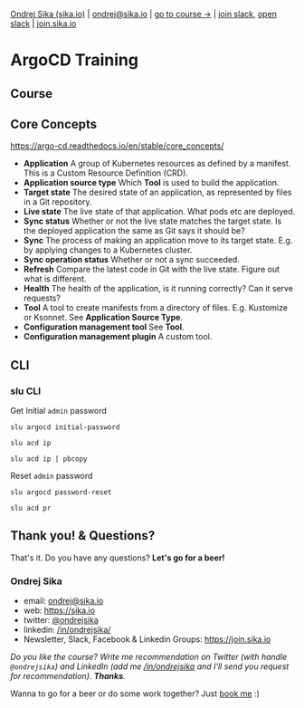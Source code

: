 [Ondrej Sika (sika.io)](https://sika.io) | <ondrej@sika.io> | [go to course ->](#course) | [join slack](https://sika.link/slack-sikapublic), [open slack](https://sikapublic.slack.com) | [join.sika.io](https://join.sika.io)

# ArgoCD Training

## Course

## Core Concepts

<https://argo-cd.readthedocs.io/en/stable/core_concepts/>

- **Application** A group of Kubernetes resources as defined by a manifest. This is a Custom Resource Definition (CRD).
- **Application source type** Which **Tool** is used to build the application.
- **Target state** The desired state of an application, as represented by files in a Git repository.
- **Live state** The live state of that application. What pods etc are deployed.
- **Sync status** Whether or not the live state matches the target state. Is the deployed application the same as Git says it should be?
- **Sync** The process of making an application move to its target state. E.g. by applying changes to a Kubernetes cluster.
- **Sync operation status** Whether or not a sync succeeded.
- **Refresh** Compare the latest code in Git with the live state. Figure out what is different.
- **Health** The health of the application, is it running correctly? Can it serve requests?
- **Tool** A tool to create manifests from a directory of files. E.g. Kustomize or Ksonnet. See **Application Source Type**.
- **Configuration management tool** See **Tool**.
- **Configuration management plugin** A custom tool.

## CLI

### slu CLI

Get Initial `admin` password

```
slu argocd initial-password
```

```
slu acd ip
```

```
slu acd ip | pbcopy
```

Reset `admin` password

```
slu argocd password-reset
```

```
slu acd pr
```

## Thank you! & Questions?

That's it. Do you have any questions? **Let's go for a beer!**

### Ondrej Sika

- email: <ondrej@sika.io>
- web: <https://sika.io>
- twitter: [@ondrejsika](https://twitter.com/ondrejsika)
- linkedin: [/in/ondrejsika/](https://linkedin.com/in/ondrejsika/)
- Newsletter, Slack, Facebook & Linkedin Groups: <https://join.sika.io>

_Do you like the course? Write me recommendation on Twitter (with handle `@ondrejsika`) and LinkedIn (add me [/in/ondrejsika](https://www.linkedin.com/in/ondrejsika/) and I'll send you request for recommendation). **Thanks**._

Wanna to go for a beer or do some work together? Just [book me](https://book-me.sika.io) :)
